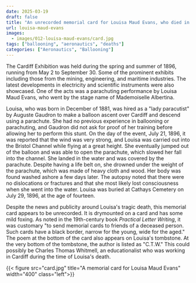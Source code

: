 ```yaml
---
date: 2025-03-19
draft: false
title: "An unrecorded memorial card for Louisa Maud Evans, who died in a ballooning accident at the Cardiff Exhibition (1896)"
url: louisa-maud-evans
images:
  - images/012-louisa-maud-evans/card.jpg
tags: ["ballooning", "aeronautics", "deaths"]
categories: ["Aeronautics", "Ballooning"]
---
```


The Cardiff Exhibition was held during the spring and summer of 1896, running from May 2 to September 30. Some of the prominent exhibits including those from the mining, engineering, and maritime industries. The latest developments in electricity and scientific instruments were also showcased. One of the acts was a parachuting performance by Louisa Maud Evans, who went by the stage name of Mademoiselle Albertina.

Louisa, who was born in December of 1881, was hired as a "lady paracutist" by Auguste Gaudron to make a balloon ascent over Cardiff and descend using a parachute. She had no previous experience in ballooning or parachuting, and Gaudron did not ask for proof of her training before allowing her to perform this stunt. On the day of the event, July 21, 1896, it was reported that the wind was very strong, and Louisa was carried out into the Bristol Channel while flying at a great height. She eventually jumped out of the balloon and was able to open the parachute, which slowed her fall into the channel. She landed in the water and was covered by the parachute. Despite having a life belt on, she drowned under the weight of the parachute, which was made of heavy cloth and wood. Her body was found washed ashore a few days later. The autopsy noted that there were no dislocations or fractures and that she most likely lost consciousness when she went into the water. Louisa was buried at Cathays Cemetery on July 29, 1896, at the age of fourteen. 

Despite the news and publicity around Louisa's tragic death, this memorial card appears to be unrecorded. It is drymounted on a card and has some mild foxing. As noted in the 19th-century book *Practical Letter Writing*, it was customary "to send memorial cards to friends of a deceased person. Such cards have a black border, narrow for the young, wide for the aged." The poem at the bottom of the card also appears on Louisa's tombstone. At the very bottom of the tombstone, the author is listed as "C.T.W." This could possibly be Charles Thomas Whitmell, an educationalist who was working in Cardiff during the time of Louisa's death.

{{< figure src="card.jpg" title="A memorial card for Louisa Maud Evans" width="400" class="left">}}